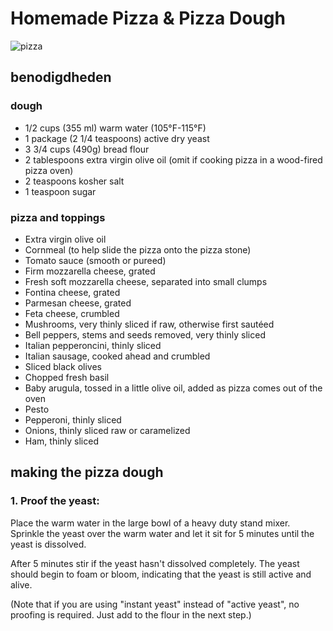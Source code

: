 # Homemade Pizza & Pizza Dough
![pizza](https://www.simplyrecipes.com/thmb/mbN8mXZ0srgAT1YrDU61183t0uM=/648x0/filters:no_upscale():max_bytes(150000):strip_icc():format(webp)/Simply-Recipes-Homemade-Pizza-Dough-Lead-Shot-1b-ea13798d224048b3a28afb0936c9b645.jpg)

## benodigdheden
### dough
* 1/2 cups (355 ml) warm water (105°F-115°F)
* 1 package (2 1/4 teaspoons) active dry yeast
* 3 3/4 cups (490g) bread flour
* 2 tablespoons extra virgin olive oil (omit if cooking pizza in a wood-fired pizza oven)
* 2 teaspoons kosher salt
* 1 teaspoon sugar

### pizza and toppings
* Extra virgin olive oil
* Cornmeal (to help slide the pizza onto the pizza stone)
* Tomato sauce (smooth or pureed)
* Firm mozzarella cheese, grated
* Fresh soft mozzarella cheese, separated into small clumps
* Fontina cheese, grated
* Parmesan cheese, grated
* Feta cheese, crumbled
* Mushrooms, very thinly sliced if raw, otherwise first sautéed
* Bell peppers, stems and seeds removed, very thinly sliced
* Italian pepperoncini, thinly sliced
* Italian sausage, cooked ahead and crumbled
* Sliced black olives
* Chopped fresh basil
* Baby arugula, tossed in a little olive oil, added as pizza comes out of the oven
* Pesto
* Pepperoni, thinly sliced
* Onions, thinly sliced raw or caramelized
* Ham, thinly sliced

## making the pizza dough
### 1. Proof the yeast:
Place the warm water in the large bowl of a heavy duty stand mixer. Sprinkle the yeast over the warm water and let it sit for 5 minutes until the yeast is dissolved.

After 5 minutes stir if the yeast hasn't dissolved completely. The yeast should begin to foam or bloom, indicating that the yeast is still active and alive.

(Note that if you are using "instant yeast" instead of "active yeast", no proofing is required. Just add to the flour in the next step.)

